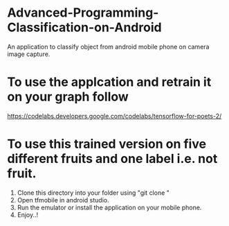 # Advanced-Programming-Classification-on-Android
An application to classify object from android mobile phone on camera image capture.
# To use the applcation and retrain it on your graph follow 
https://codelabs.developers.google.com/codelabs/tensorflow-for-poets-2/
# To use this trained version on five different fruits and one label i.e. not fruit.
1. Clone this directory into your folder using "git clone <git https clone address>"
2. Open tfmobile in android studio.
3. Run the emulator or install the application on your mobile phone.
4. Enjoy..!

